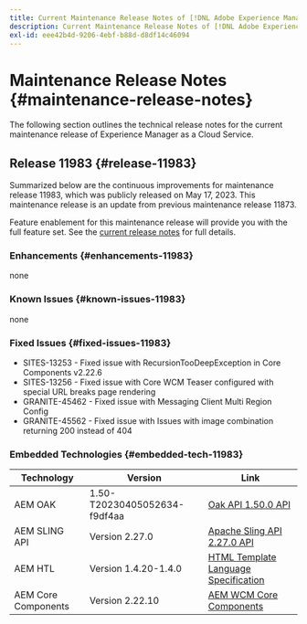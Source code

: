 ```yaml
---
title: Current Maintenance Release Notes of [!DNL Adobe Experience Manager] as a Cloud Service.
description: Current Maintenance Release Notes of [!DNL Adobe Experience Manager] as a Cloud Service.
exl-id: eee42b4d-9206-4ebf-b88d-d8df14c46094
---
```

# Maintenance Release Notes {#maintenance-release-notes}

The following section outlines the technical release notes for the current maintenance release of Experience Manager as a Cloud Service.

## Release 11983 {#release-11983}
 
Summarized below are the continuous improvements for maintenance release 11983, which was publicly released on May 17, 2023. This maintenance release is an update from previous maintenance release 11873.

Feature enablement for this maintenance release will provide you with the full feature set. See the [current release notes](/help/release-notes/release-notes-cloud/release-notes-current.md) for full details.

### Enhancements {#enhancements-11983}

none

### Known Issues {#known-issues-11983}

none

### Fixed Issues {#fixed-issues-11983}

- SITES-13253 - Fixed issue with RecursionTooDeepException in Core Components v2.22.6
- SITES-13256 - Fixed issue with Core WCM Teaser configured with special URL breaks page rendering
- GRANITE-45462 - Fixed issue with Messaging Client Multi Region Config
- GRANITE-45562 - Fixed issue with Issues with image combination returning 200 instead of 404

### Embedded Technologies {#embedded-tech-11983}

|Technology|Version|Link|
|---|---|---|
|AEM OAK |1.50-T20230405052634-f9df4aa|[Oak API 1.50.0 API](https://www.javadoc.io/doc/org.apache.jackrabbit/oak-api/1.50.0/index.html)| 
|AEM SLING API |Version 2.27.0 |[Apache Sling API 2.27.0 API](https://www.javadoc.io/doc/org.apache.sling/org.apache.sling.api/latest/index.html)|
|AEM HTL|Version 1.4.20-1.4.0 |[HTML Template Language Specification](https://github.com/adobe/htl-spec)|
|AEM Core Components|Version 2.22.10|[AEM WCM Core Components](https://github.com/adobe/aem-core-wcm-components)|
